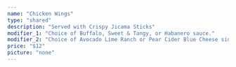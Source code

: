 ```yaml
---
name: "Chicken Wings"
type: "shared"
description: "Served with Crispy Jicama Sticks"
modifier_1: "Choice of Buffalo, Sweet & Tangy, or Habanero sauce."
modifier_2: "Choice of Avocado Lime Ranch or Pear Cider Blue Cheese side dressing."
price: "$12"
picture: "none"
---
```

